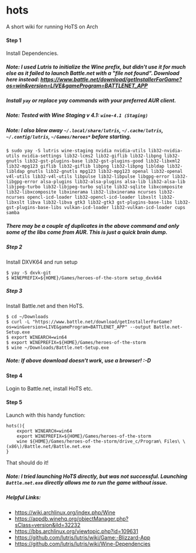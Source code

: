 # hots
A short wiki for running HoTS on Arch


#### Step 1 
Install Dependencies. 

##### Note: I used Lutris to initialize the Wine prefix, but didn't use it for much else as it failed to launch Battle.net with a "file not found". Download here instead: https://www.battle.net/download/getInstallerForGame?os=win&version=LIVE&gameProgram=BATTLENET_APP

##### Install `yay` or replace yay commands with your preferred AUR client.

##### Note: Tested with Wine Staging v 4.1: `wine-4.1 (Staging)`
##### Note: I also blew away `~/.local/share/lutris`, `~/.cache/lutris`, `~/.config/lutris`, `~/Games/heroes*` before starting. 

```
$ sudo yay -S lutris wine-staging nvidia nvidia-utils lib32-nvidia-utils nvidia-settings lib32-lcms2 lib32-giflib lib32-libpng lib32-gnutls lib32-gst-plugins-base lib32-gst-plugins-good lib32-libxml2 lib32-mpg123 giflib lib32-giflib libpng lib32-libpng libldap lib32-libldap gnutls lib32-gnutls mpg123 lib32-mpg123 openal lib32-openal v4l-utils lib32-v4l-utils libpulse lib32-libpulse libgpg-error lib32-libgpg-error alsa-plugins lib32-alsa-plugins alsa-lib lib32-alsa-lib libjpeg-turbo lib32-libjpeg-turbo sqlite lib32-sqlite libxcomposite lib32-libxcomposite libxinerama lib32-libxinerama ncurses lib32-ncurses opencl-icd-loader lib32-opencl-icd-loader libxslt lib32-libxslt libva lib32-libva gtk3 lib32-gtk3 gst-plugins-base-libs lib32-gst-plugins-base-libs vulkan-icd-loader lib32-vulkan-icd-loader cups samba
```

##### There may be a couple of duplicates in the above command and only some of the libs come from AUR. This is just a quick brain dump.

##### Step 2 
Install DXVK64 and run setup

```
$ yay -S dxvk-git
$ WINEPREFIX=${HOME}/Games/heroes-of-the-storm setup_dxvk64
```

##### Step 3 
Install Battle.net and then HoTS.

```
$ cd ~/Downloads
$ curl -L "https://www.battle.net/download/getInstallerForGame?os=win&version=LIVE&gameProgram=BATTLENET_APP" --output Battle.net-Setup.exe
$ export WINEARCH=win64
$ export WINEPREFIX=${HOME}/Games/heroes-of-the-storm
$ wine ~/Downloads/Battle.net-Setup.exe
```

##### Note: If above download doesn't work, use a browser! :-D

#### Step 4
Login to Battle.net, install HoTS etc.

#### Step 5 
Launch with this handy function:

```
hots(){
    export WINEARCH=win64
    export WINEPREFIX=${HOME}/Games/heroes-of-the-storm
    wine ${HOME}/Games/heroes-of-the-storm/drive_c/Program\ Files\ \(x86\)/Battle.net/Battle.net.exe
}
```

That should do it! 

##### Note: I tried launching HoTS directly, but was not successful. Launching `Battle.net.exe` directly allows me to run the game without issue.

##### Helpful Links:

- https://wiki.archlinux.org/index.php/Wine
- https://appdb.winehq.org/objectManager.php?sClass=version&iId=32232
- https://bbs.archlinux.org/viewtopic.php?id=109631
- https://github.com/lutris/lutris/wiki/Game:-Blizzard-App
- https://github.com/lutris/lutris/wiki/Wine-Dependencies

